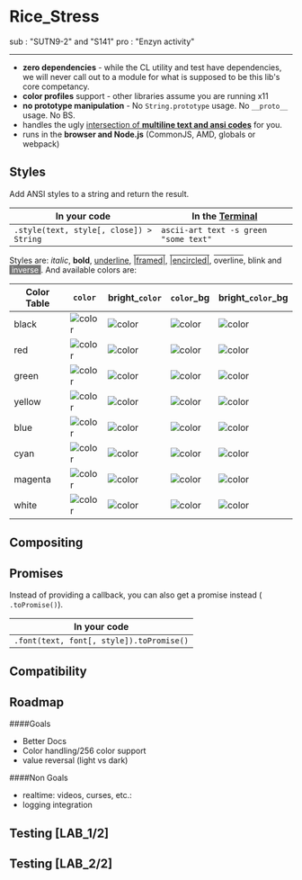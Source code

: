 # Rice_Stress
sub : "SUTN9-2" and "S141" 
pro : "Enzyn activity"

----------------------------------
- **zero dependencies** - while the CL utility and test have dependencies, we will never call out to a module for what is supposed to be this lib's core competancy.
- **color profiles** support - other libraries assume you are running x11
- **no prototype manipulation** - No `String.prototype` usage. No `__proto__` usage. No BS.
- handles the ugly [intersection of **multiline text and ansi codes**](docs/Multiline.md) for you.
- runs in the **browser and Node.js** (CommonJS, AMD, globals or webpack)
 
Styles
------
Add ANSI styles to a string and return the result.

| In your code                                    |         In the [Terminal](docs/Terminal.md)                           |
|-------------------------------------------------|---------------------------------------------------|
| `.style(text, style[, close]) > String`          | `ascii-art text -s green "some text"`             |

Styles are: *italic*, **bold**, <span style="text-decoration: underline">underline</span>, <span style="text-decoration: underline overline">|framed|</span>, <span style="text-decoration: underline overline">|encircled|</span>, <span style="text-decoration: overline">overline</span>, <span style="text-decoration: blink">blink</span> and <span style="display:inline-block; background-color:#777777; color: white">&nbsp;inverse&nbsp;</span>. And available colors are:

| **Color Table**  | `color`       | bright_`color`  | `color`_bg| bright_`color`_bg|
| -----------------|---------------|-----------------|-----------|------------------|
| black   |![color](Images/c/black.png)|![color](Images/c/light_black.png)|![color](Images/c/black.png)|![color](Images/c/light_black.png)|
| red     |![color](Images/c/red.png)|![color](Images/c/light_red.png)|![color](Images/c/red.png)|![color](Images/c/light_red.png)|
| green   |![color](Images/c/green.png)|![color](Images/c/light_green.png)| ![color](Images/c/green.png)|![color](Images/c/light_green.png)|
| yellow  |![color](Images/c/yellow.png)|![color](Images/c/light_yellow.png)|![color](Images/c/yellow.png)|![color](Images/c/light_yellow.png)|
| blue    |![color](Images/c/blue.png)|![color](Images/c/light_blue.png)|![color](Images/c/blue.png) |![color](Images/c/light_blue.png)|
| cyan    |![color](Images/c/cyan.png)|![color](Images/c/light_cyan.png)|![color](Images/c/cyan.png) |![color](Images/c/light_cyan.png)|
| magenta |![color](Images/c/magenta.png)|![color](Images/c/light_magenta.png)|![color](Images/c/magenta.png)|![color](Images/c/light_magenta.png)|
| white   |![color](Images/c/gray.png)|![color](Images/c/light_gray.png)|![color](Images/c/gray.png)|![color](Images/c/light_gray.png)|


Compositing
-----------



Promises
--------

Instead of providing a callback, you can also get a promise instead ( `.toPromise()`).

| In your code                                |
|---------------------------------------------|
| `.font(text, font[, style]).toPromise()`    |



Compatibility
-------------


Roadmap
-------

####Goals
- Better Docs
- Color handling/256 color support
- value reversal (light vs dark)

####Non Goals

- realtime: videos, curses, etc.:
- logging integration


Testing [LAB_1/2]
-------
	
Testing [LAB_2/2]
------- 
